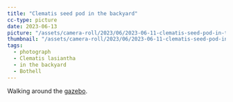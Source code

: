```yaml
---
title: "Clematis seed pod in the backyard"
cc-type: picture
date: 2023-06-13
picture: "/assets/camera-roll/2023/06/2023-06-11-clematis-seed-pod-in-the-backyard/20230611_231651006_iOS.jpg"
thumbnail: "/assets/camera-roll/2023/06/2023-06-11-clematis-seed-pod-in-the-backyard/20230611_231651006_iOS-thumbnail.jpg"
tags:
  - photograph
  - Clematis lasiantha
  - in the backyard
  - Bothell
---
```

Walking around the [gazebo](/gazebo/).
